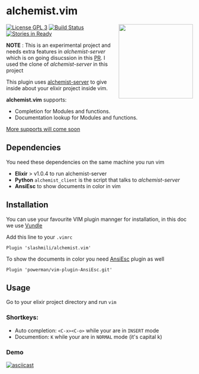 # alchemist.vim

<img src="https://github.com/slashmili/alchemist.vim/raw/develop/logo.png" width="200" align="right">

[![License GPL 3](https://img.shields.io/badge/license-GPL_3-green.svg)](http://www.gnu.org/licenses/gpl-3.0)
[![Build Status](https://travis-ci.org/slashmili/alchemist.vim.svg?branch=develop)](https://travis-ci.org/slashmili/alchemist.vim)
[![Stories in Ready](https://badge.waffle.io/slashmili/alchemist.vim.png?label=ready&title=Ready)](http://waffle.io/slashmili/alchemist.vim)



**NOTE** : This is an experimental project and needs extra features in *alchemist-server* which is on going disucssion in this [PR](https://github.com/tonini/alchemist-server/pull/8). I used the clone of *alchemist-server* in this project

This plugin uses [alchemist-server](https://github.com/tonini/alchemist-server) to give inside about your elixir project inside vim.

**alchemist.vim** supports:

* Completion for Modules and functions.
* Documentation lookup for Modules and functions.

[More supports will come soon](https://github.com/slashmili/alchemist.vim/issues/1)

## Dependencies

You need these dependencies on the same machine you run vim

* **Elixir** > v1.0.4 to run alchemist-server
* **Python** `alchemist_client` is the script that talks to _alchemist-server_ 
* **AnsiEsc** to show documents in color in vim

## Installation

You can use your favourite VIM plugin mannger for installation, in this doc we use [Vundle](https://github.com/VundleVim/Vundle.vim)

Add this line to your `.vimrc`
```
Plugin 'slashmili/alchemist.vim'
```

To show the documents in color you need [AnsiEsc](https://github.com/powerman/vim-plugin-AnsiEsc) plugin as well
```
Plugin 'powerman/vim-plugin-AnsiEsc.git'
```

## Usage
Go to your elixir project directory and run `vim`

### Shortkeys:

  * Auto completion: `<C-x><C-o>` while your are in `INSERT` mode
  * Documention: `K` while your are in `NORMAL` mode (it's capital k)

### Demo
[![asciicast](https://asciinema.org/a/e23f0el00vlg0s5z9nrwp6kba.png)](https://asciinema.org/a/e23f0el00vlg0s5z9nrwp6kba)

